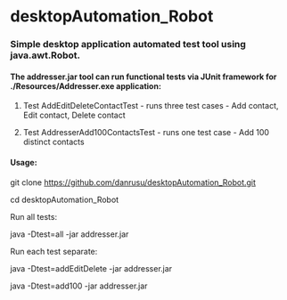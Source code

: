 # desktopAutomation_Robot

### Simple desktop application automated test tool using java.awt.Robot.

#### The addresser.jar tool can run functional tests via JUnit framework for ./Resources/Addresser.exe application:

1. Test AddEditDeleteContactTest - runs three test cases - Add contact, Edit contact, Delete contact

2. Test AddresserAdd100ContactsTest - runs one test case - Add 100 distinct contacts


#### Usage: 

git clone https://github.com/danrusu/desktopAutomation_Robot.git

cd desktopAutomation_Robot

Run all tests:

java -Dtest=all -jar addresser.jar

Run each test separate:

java -Dtest=addEditDelete -jar addresser.jar

java -Dtest=add100 -jar addresser.jar



